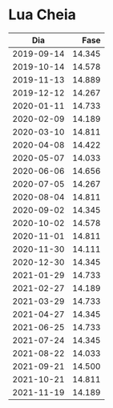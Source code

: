 # Lua Cheia
    
Dia        | Fase
-----------|------:
2019-09-14 | 14.345
2019-10-14 | 14.578
2019-11-13 | 14.889
2019-12-12 | 14.267
2020-01-11 | 14.733
2020-02-09 | 14.189
2020-03-10 | 14.811
2020-04-08 | 14.422
2020-05-07 | 14.033
2020-06-06 | 14.656
2020-07-05 | 14.267
2020-08-04 | 14.811
2020-09-02 | 14.345
2020-10-02 | 14.578
2020-11-01 | 14.811
2020-11-30 | 14.111
2020-12-30 | 14.345
2021-01-29 | 14.733
2021-02-27 | 14.189
2021-03-29 | 14.733
2021-04-27 | 14.345
2021-06-25 | 14.733
2021-07-24 | 14.345
2021-08-22 | 14.033
2021-09-21 | 14.500
2021-10-21 | 14.811
2021-11-19 | 14.189
